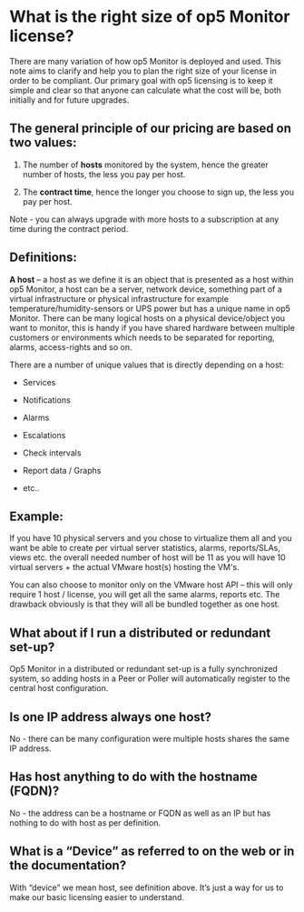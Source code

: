 # What is the right size of op5 Monitor license?

There are many variation of how op5 Monitor is deployed and used. This note aims to clarify and help you to plan the right size of your license in order to be compliant. Our primary goal with op5 licensing is to keep it simple and clear so that anyone can calculate what the cost will be, both initially and for future upgrades. 

## The general principle of our pricing are based on two values:

1.  The number of **hosts** monitored by the system, hence the greater number of hosts, the less you pay per host.

2.  The **contract time**, hence the longer you choose to sign up, the less you pay per host.

Note - you can always upgrade with more hosts to a subscription at any time during the contract period.

## Definitions:

**A host** – a host as we define it is an object that is presented as a host within op5 Monitor, a host can be a server, network device, something part of a virtual infrastructure or physical infrastructure for example temperature/humidity-sensors or UPS power but has a unique name in op5 Monitor. There can be many logical hosts on a physical device/object you want to monitor, this is handy if you have shared hardware between multiple customers or environments which needs to be separated for reporting, alarms, access-rights and so on.

There are a number of unique values that is directly depending on a host: 

-   Services

-   Notifications

-   Alarms

-   Escalations

-   Check intervals

-   Report data / Graphs

-   etc..

## Example:

If you have 10 physical servers and you chose to virtualize them all and you want be able to create per virtual server statistics, alarms, reports/SLAs, views etc. the overall needed number of host will be 11 as you will have 10 virtual servers + the actual VMware host(s) hosting the VM's.

You can also choose to monitor only on the VMware host API – this will only require 1 host / license, you will get all the same alarms, reports etc. The drawback obviously is that they will all be bundled together as one host.

## What about if I run a distributed or redundant set-up?

Op5 Monitor in a distributed or redundant set-up is a fully synchronized system, so adding hosts in a Peer or Poller will automatically register to the central host configuration.

## Is one IP address always one host?

No - there can be many configuration were multiple hosts shares the same IP address.

## Has host anything to do with the hostname (FQDN)?

No - the address can be a hostname or FQDN as well as an IP but has nothing to do with host as per definition.

## What is a “Device” as referred to on the web or in the documentation?

With “device” we mean host, see definition above. It’s just a way for us to make our basic licensing easier to understand.

